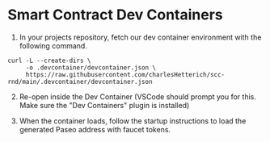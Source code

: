 # Smart Contract Dev Containers

1. In your projects repository, fetch our dev container environment with the following command.
```
curl -L --create-dirs \
     -o .devcontainer/devcontainer.json \
     https://raw.githubusercontent.com/charlesHetterich/scc-rnd/main/.devcontainer/devcontainer.json
```

2. Re-open inside the Dev Container (VSCode should prompt you for this. Make sure the "Dev Containers" plugin is installed)

3. When the container loads, follow the startup instructions to load the generated Paseo address with faucet tokens.